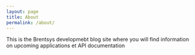 ```yaml
---
layout: page
title: About
permalink: /about/
---
```


This is the Brentsys developmebt blog site where you will find information on upcoming applications et API documentation



[Brentsys-Dev]: https://brentsys.github.io
